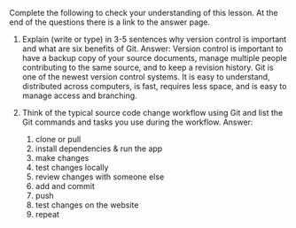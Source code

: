 Complete the following to check your understanding of this lesson. At the end of the questions there is a link to the answer page.

1. Explain (write or type) in 3-5 sentences why version control is important and what are six benefits of Git.
   Answer:
   Version control is important to have a backup copy of your source documents, manage multiple people contributing to the same source, and to keep a revision history.
   Git is one of the newest version control systems. It is easy to understand, distributed across computers, is fast, requires less space, and is easy to manage access and branching.


2. Think of the typical source code change workflow using Git and list the Git commands and tasks you use during the workflow.
   Answer:
   1. clone or pull
   2. install dependencies & run the app
   3. make changes
   4. test changes locally
   5. review changes with someone else
   6. add and commit
   7. push
   8. test changes on the website
   9. repeat




